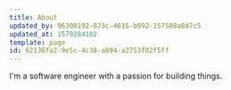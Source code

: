 ```yaml
---
title: About
updated_by: 96300192-873c-4615-b992-157508a8d7c5
updated_at: 1579284102
template: page
id: 62136fa2-9e5c-4c38-a894-a2753f02f5ff
---
```

I'm a software engineer with a passion for building things.
